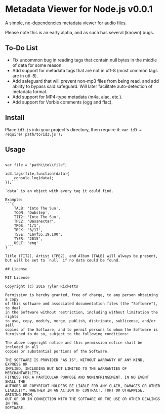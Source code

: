 # Metadata Viewer for Node.js v0.0.1
A simple, no-dependencies metadata viewer for audio files.

Please note this is an early alpha, and as such has several (known) bugs.

## To-Do List
- Fix uncommon bug in reading tags that contain null bytes in the middle of data for some reason.
- Add support for metadata tags that are not in utf-8 (most common tags are in utf-8).
- Add safeguard that will prevent non-mp3 files from being read, and add ability to bypass said safeguard. Will later facilitate auto-detection of metadata format.
- Add support for MP4-type metadata (m4a, alac, etc.).
- Add support for Vorbis comments (ogg and flac).

## Install
Place `id3.js` into your project's directory, then require it: `var id3 = require('path/to/id3.js');`

## Usage
```var id3 = require("./id3.js");

var file = "path\\to\\file";

id3.tags(file,function(data){
	console.log(data);
});```

`data` is an object with every tag it could find.

Example:
```{
	TALB: 'Into The Sun',
	TCON: 'Dubstep',
	TIT2: 'Into The Sun',
	TPE2: 'Bassnectar',
	TPOS: '1/1',
	TRCK: '3/17',
	TSSE: 'Lavf55.19.100',
	TYER: '2015',
	USLT: 'eng'
}```

Title (TIT2), Artist (TPE2), and Album (TALB) will always be present, but will be set to `null` if no data could be found.

## License

MIT License

Copyright (c) 2016 Tyler Ricketts

Permission is hereby granted, free of charge, to any person obtaining a copy
of this software and associated documentation files (the "Software"), to deal
in the Software without restriction, including without limitation the rights
to use, copy, modify, merge, publish, distribute, sublicense, and/or sell
copies of the Software, and to permit persons to whom the Software is
furnished to do so, subject to the following conditions:

The above copyright notice and this permission notice shall be included in all
copies or substantial portions of the Software.

THE SOFTWARE IS PROVIDED "AS IS", WITHOUT WARRANTY OF ANY KIND, EXPRESS OR
IMPLIED, INCLUDING BUT NOT LIMITED TO THE WARRANTIES OF MERCHANTABILITY,
FITNESS FOR A PARTICULAR PURPOSE AND NONINFRINGEMENT. IN NO EVENT SHALL THE
AUTHORS OR COPYRIGHT HOLDERS BE LIABLE FOR ANY CLAIM, DAMAGES OR OTHER
LIABILITY, WHETHER IN AN ACTION OF CONTRACT, TORT OR OTHERWISE, ARISING FROM,
OUT OF OR IN CONNECTION WITH THE SOFTWARE OR THE USE OR OTHER DEALINGS IN THE
SOFTWARE.